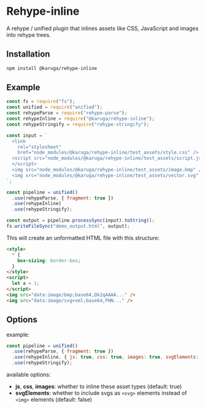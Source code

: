 # Rehype-inline

A rehype / unified plugin that inlines assets like CSS, JavaScript and images into rehype trees.

## Installation

```bash
npm install @karuga/rehype-inline
```

## Example

```js
const fs = require("fs");
const unified = require("unified");
const rehypeParse = require("rehype-parse");
const rehypeInline = require("@karuga/rehype-inline");
const rehypeStringify = require("rehype-stringify");

const input = `
  <link
    rel="stylesheet"
    href="node_modules/@karuga/rehype-inline/test_assets/style.css" />
  <script src="node_modules/@karuga/rehype-inline/test_assets/script.js">
  </script>
  <img src="node_modules/@karuga/rehype-inline/test_assets/image.bmp" />
  <img src="node_modules/@karuga/rehype-inline/test_assets/vector.svg" />
`;

const pipeline = unified()
  .use(rehypeParse, { fragment: true })
  .use(rehypeInline)
  .use(rehypeStringify);

const output = pipeline.processSync(input).toString();
fs.writeFileSync("demo_output.html", output);
```

This will create an unformatted HTML file with this structure:

```html
<style>
  * {
    box-sizing: border-box;
  }
</style>
<script>
  let a = 1;
</script>
<img src="data:image/bmp;base64,Qk2qAAAA..." />
<img src="data:image/svg+xml;base64,PHN..." />
```

## Options

example:

```js
const pipeline = unified()
  .use(rehypeParse, { fragment: true })
  .use(rehypeInline, { js: true, css: true, images: true, svgElements: false })
  .use(rehypeStringify);
```

available options:

- **js**, **css**, **images**: whether to inline these asset types (default: true)
- **svgElements**: whether to include svgs as `<svg>` elements instead of `<img>` elements (default: false)
